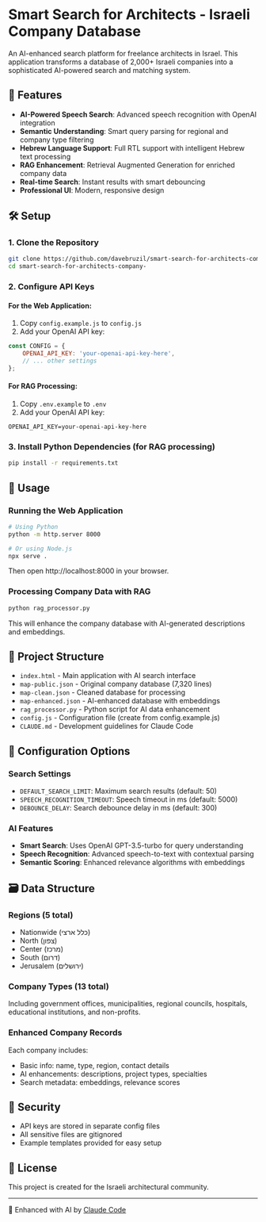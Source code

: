 # Smart Search for Architects - Israeli Company Database

An AI-enhanced search platform for freelance architects in Israel. This application transforms a database of 2,000+ Israeli companies into a sophisticated AI-powered search and matching system.

## 🚀 Features

- **AI-Powered Speech Search**: Advanced speech recognition with OpenAI integration
- **Semantic Understanding**: Smart query parsing for regional and company type filtering
- **Hebrew Language Support**: Full RTL support with intelligent Hebrew text processing
- **RAG Enhancement**: Retrieval Augmented Generation for enriched company data
- **Real-time Search**: Instant results with smart debouncing
- **Professional UI**: Modern, responsive design

## 🛠 Setup

### 1. Clone the Repository
```bash
git clone https://github.com/davebruzil/smart-search-for-architects-company-.git
cd smart-search-for-architects-company-
```

### 2. Configure API Keys

#### For the Web Application:
1. Copy `config.example.js` to `config.js`
2. Add your OpenAI API key:
```javascript
const CONFIG = {
    OPENAI_API_KEY: 'your-openai-api-key-here',
    // ... other settings
};
```

#### For RAG Processing:
1. Copy `.env.example` to `.env`
2. Add your OpenAI API key:
```
OPENAI_API_KEY=your-openai-api-key-here
```

### 3. Install Python Dependencies (for RAG processing)
```bash
pip install -r requirements.txt
```

## 🎯 Usage

### Running the Web Application
```bash
# Using Python
python -m http.server 8000

# Or using Node.js
npx serve .
```

Then open http://localhost:8000 in your browser.

### Processing Company Data with RAG
```bash
python rag_processor.py
```

This will enhance the company database with AI-generated descriptions and embeddings.

## 📁 Project Structure

- `index.html` - Main application with AI search interface
- `map-public.json` - Original company database (7,320 lines)
- `map-clean.json` - Cleaned database for processing
- `map-enhanced.json` - AI-enhanced database with embeddings
- `rag_processor.py` - Python script for AI data enhancement
- `config.js` - Configuration file (create from config.example.js)
- `CLAUDE.md` - Development guidelines for Claude Code

## 🔧 Configuration Options

### Search Settings
- `DEFAULT_SEARCH_LIMIT`: Maximum search results (default: 50)
- `SPEECH_RECOGNITION_TIMEOUT`: Speech timeout in ms (default: 5000)
- `DEBOUNCE_DELAY`: Search debounce delay in ms (default: 300)

### AI Features
- **Smart Search**: Uses OpenAI GPT-3.5-turbo for query understanding
- **Speech Recognition**: Advanced speech-to-text with contextual parsing
- **Semantic Scoring**: Enhanced relevance algorithms with embeddings

## 🗃 Data Structure

### Regions (5 total)
- Nationwide (כלל ארצי)
- North (צפון)
- Center (מרכז)
- South (דרום)
- Jerusalem (ירושלים)

### Company Types (13 total)
Including government offices, municipalities, regional councils, hospitals, educational institutions, and non-profits.

### Enhanced Company Records
Each company includes:
- Basic info: name, type, region, contact details
- AI enhancements: descriptions, project types, specialties
- Search metadata: embeddings, relevance scores

## 🔐 Security

- API keys are stored in separate config files
- All sensitive files are gitignored
- Example templates provided for easy setup

## 📝 License

This project is created for the Israeli architectural community.

---

🤖 Enhanced with AI by [Claude Code](https://claude.ai/code)